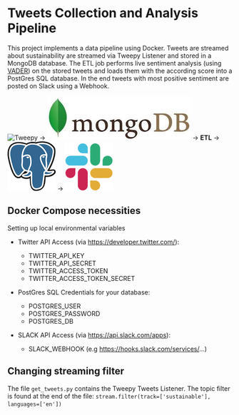 # Tweets Collection and Analysis Pipeline

This project implements a data pipeline using Docker. Tweets are streamed about sustainability are streamed via Tweepy Listener and stored in a MongoDB database. The ETL job performs live sentiment analysis (using [VADER](https://github.com/cjhutto/vaderSentiment)) on the stored tweets and loads them with the according score into a PostGres SQL database. In the end tweets with most positive sentiment are posted on Slack using a Webhook.

![Tweepy](Images/twitter.jpeg) &rarr; ![MongoDB](Images/mongodb.jpeg) &rarr; **ETL** &rarr; ![PostGresSQL](Images/postgres.png) &rarr; ![Slack](Images/slack_api_logo_vogue.png)

## Docker Compose necessities

Setting up local environmental variables
- Twitter API Access (via https://developer.twitter.com/):
  * TWITTER_API_KEY
  * TWITTER_API_SECRET
  * TWITTER_ACCESS_TOKEN
  * TWITTER_ACCESS_TOKEN_SECRET

- PostGres SQL Credentials for your database:
  * POSTGRES_USER
  * POSTGRES_PASSWORD
  * POSTGRES_DB

- SLACK API Access (via https://api.slack.com/apps):
  * SLACK_WEBHOOK (e.g https://hooks.slack.com/services/...)

## Changing streaming filter

The file `get_tweets.py` contains the Tweepy Tweets Listener. The topic filter is found at the end of the file:
 `stream.filter(track=['sustainable'], languages=['en'])`
